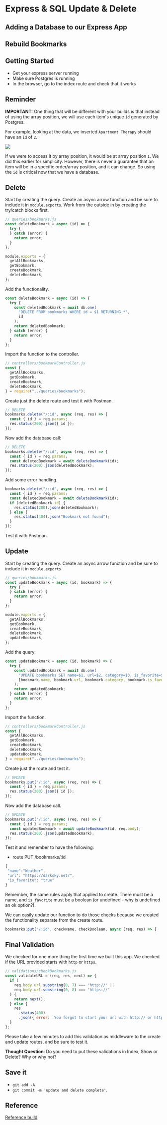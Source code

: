 # Express & SQL Update & Delete

## Adding a Database to our Express App

## Rebuild Bookmarks

## Getting Started

- Get your express server running
- Make sure Postgres is running
- In the browser, go to the index route and check that it works

## Reminder

**IMPORTANT:** One thing that will be different with your builds is that instead of using the array position, we will use each item's unique `id` generated by Postgres.

For example, looking at the data, we inserted `Apartment Therapy` should have an `id` of `2`.

![](../assets/id-not-array-index.png)

If we were to access it by array position, it would be at array position `1`. We did this earlier for simplicity. However, there is never a guarantee that an item will be in a specific order/array position, and it can change. So using the `id` is critical now that we have a database.

## Delete

Start by creating the query. Create an async arrow function and be sure to include it in `module.exports`. Work from the outside in by creating the try/catch blocks first.

```js
// queries/bookmarks.js
const deleteBookmark = async (id) => {
  try {
  } catch (error) {
    return error;
  }
};

module.exports = {
  getAllBookmarks,
  getBookmark,
  createBookmark,
  deleteBookmark,
};
```

Add the functionality.

```js
const deleteBookmark = async (id) => {
  try {
    const deletedBookmark = await db.one(
      "DELETE FROM bookmarks WHERE id = $1 RETURNING *",
      id
    );
    return deletedBookmark;
  } catch (error) {
    return error;
  }
};
```

Import the function to the controller.

```js
// controllers/bookmarkController.js
const {
  getAllBookmarks,
  getBookmark,
  createBookmark,
  deleteBookmark,
} = require("../queries/bookmarks");
```

Create just the delete route and test it with Postman.

```js
// DELETE
bookmarks.delete("/:id", async (req, res) => {
  const { id } = req.params;
  res.status(200).json({ id });
});
```

Now add the database call:

```js
// DELETE
bookmarks.delete("/:id", async (req, res) => {
  const { id } = req.params;
  const deletedBookmark = await deleteBookmark(id);
  res.status(200).json(deletedBookmark);
});
```

Add some error handling.

```js
bookmarks.delete("/:id", async (req, res) => {
  const { id } = req.params;
  const deletedBookmark = await deleteBookmark(id);
  if (deletedBookmark.id) {
    res.status(200).json(deletedBookmark);
  } else {
    res.status(404).json("Bookmark not found");
  }
});
```

Test it with Postman.

## Update

Start by creating the query. Create an async arrow function and be sure to include it in `module.exports`

```js
// queries/bookmarks.js
const updateBookmark = async (id, bookmark) => {
  try {
  } catch (error) {
    return error;
  }
};

module.exports = {
  getAllBookmarks,
  getBookmark,
  createBookmark,
  deleteBookmark,
  updateBookmark,
};
```

Add the query:

```js
const updateBookmark = async (id, bookmark) => {
  try {
    const updatedBookmark = await db.one(
      "UPDATE bookmarks SET name=$1, url=$2, category=$3, is_favorite=$4 where id=$5 RETURNING *",
      [bookmark.name, bookmark.url, bookmark.category, bookmark.is_favorite, id]
    );
    return updatedBookmark;
  } catch (error) {
    return error;
  }
};
```

Import the function.

```js
// controllers/bookmarkController.js
const {
  getAllBookmarks,
  getBookmark,
  createBookmark,
  deleteBookmark,
  updateBookmark,
} = require("../queries/bookmarks");
```

Create just the route and test it.

```js
// UPDATE
bookmarks.put("/:id", async (req, res) => {
  const { id } = req.params;
  res.status(200).json({ id });
});
```

Now add the database call.

```js
// UPDATE
bookmarks.put("/:id", async (req, res) => {
  const { id } = req.params;
  const updatedBookmark = await updateBookmark(id, req.body);
  res.status(200).json(updatedBookmark);
});
```

Test it and remember to have the following:

- route PUT /bookmarks/:id

```js
{
 "name":"Weather",
 "url": "https://darksky.net/",
 "is_favorite": "true"
}
```

Remember, the same rules apply that applied to create. There must be a name, and `is_favorite` must be a boolean (or undefined - why is undefined an ok option?).

We can easily update our function to do those checks because we created the functionality separate from the create route.

```js
bookmarks.put("/:id", checkName, checkBoolean, async (req, res) => {
```

## Final Validation

We checked for one more thing the first time we built this app. We checked if the URL provided starts with `http` or `https`.

```js
// validations/checkBookmarks.js
const validateURL = (req, res, next) => {
  if (
    req.body.url.substring(0, 7) === "http://" ||
    req.body.url.substring(0, 8) === "https://"
  ) {
    return next();
  } else {
    res
      .status(400)
      .json({ error: `You forgot to start your url with http:// or https://` });
  }
};
```

Please take a few minutes to add this validation as middleware to the create and update routes, and be sure to test it.

**Thought Question**: Do you need to put these validations in Index, Show or Delete? Why or why not?

## Save it

- `git add -A`
- `git commit -m 'update and delete complete'`.

## Reference

[Reference build](https://github.com/pursuit-curriculum-resources/express-sql-seed-read-demo/tree/update-delete)
